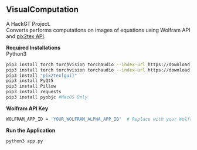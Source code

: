 ## VisualComputation
A HackGT Project. \
Converts performs computations on images of equations using Wolfram API and [pix2tex API](https://github.com/lukas-blecher/LaTeX-OCR).

**Required Installations** \
Python3
```sh
pip3 install torch torchvision torchaudio --index-url https://download.pytorch.org/whl/cpu
pip3 install torch torchvision torchaudio --index-url https://download.pytorch.org/whl/cu117
pip3 install "pix2tex[gui]"
pip3 install PyQt5
pip3 install Pillow
pip3 install requests
pip3 install pyobjc #MacOS Only
```
**Wolfram API Key**
```sh
WOLFRAM_APP_ID = 'YOUR_WOLFRAM_ALPHA_APP_ID'  # Replace with your Wolfram App ID
```
**Run the Application**
```sh
python3 app.py
```
